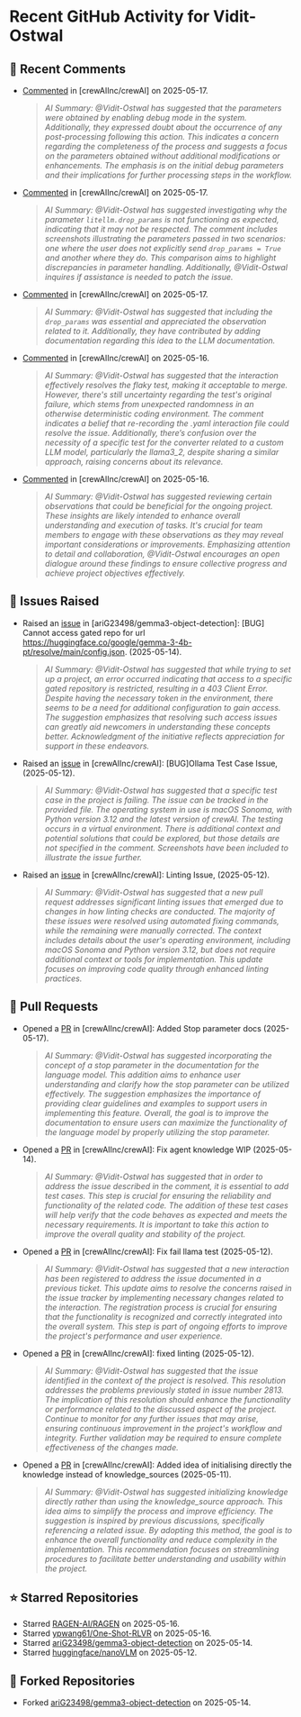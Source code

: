 # Recent GitHub Activity for Vidit-Ostwal

## 💬 Recent Comments
- [Commented](https://github.com/crewAIInc/crewAI/issues/2843#issuecomment-2888313272) in [crewAIInc/crewAI] on 2025-05-17.
  > *AI Summary: @Vidit-Ostwal has suggested that the parameters were obtained by enabling debug mode in the system. Additionally, they expressed doubt about the occurrence of any post-processing following this action. This indicates a concern regarding the completeness of the process and suggests a focus on the parameters obtained without additional modifications or enhancements. The emphasis is on the initial debug parameters and their implications for further processing steps in the workflow.*
- [Commented](https://github.com/crewAIInc/crewAI/issues/2843#issuecomment-2888310519) in [crewAIInc/crewAI] on 2025-05-17.
  > *AI Summary: @Vidit-Ostwal has suggested investigating why the parameter `litellm.drop_params` is not functioning as expected, indicating that it may not be respected. The comment includes screenshots illustrating the parameters passed in two scenarios: one where the user does not explicitly send `drop_params = True` and another where they do. This comparison aims to highlight discrepancies in parameter handling. Additionally, @Vidit-Ostwal inquires if assistance is needed to patch the issue.*
- [Commented](https://github.com/crewAIInc/crewAI/issues/2843#issuecomment-2888180262) in [crewAIInc/crewAI] on 2025-05-17.
  > *AI Summary: @Vidit-Ostwal has suggested that including the `drop_params` was essential and appreciated the observation related to it. Additionally, they have contributed by adding documentation regarding this idea to the LLM documentation.*
- [Commented](https://github.com/crewAIInc/crewAI/pull/2819#issuecomment-2887520661) in [crewAIInc/crewAI] on 2025-05-16.
  > *AI Summary: @Vidit-Ostwal has suggested that the interaction effectively resolves the flaky test, making it acceptable to merge. However, there's still uncertainty regarding the test's original failure, which stems from unexpected randomness in an otherwise deterministic coding environment. The comment indicates a belief that re-recording the .yaml interaction file could resolve the issue. Additionally, there’s confusion over the necessity of a specific test for the converter related to a custom LLM model, particularly the llama3_2, despite sharing a similar approach, raising concerns about its relevance.*
- [Commented](https://github.com/crewAIInc/crewAI/issues/2817#issuecomment-2887436783) in [crewAIInc/crewAI] on 2025-05-16.
  > *AI Summary: @Vidit-Ostwal has suggested reviewing certain observations that could be beneficial for the ongoing project. These insights are likely intended to enhance overall understanding and execution of tasks. It's crucial for team members to engage with these observations as they may reveal important considerations or improvements. Emphasizing attention to detail and collaboration, @Vidit-Ostwal encourages an open dialogue around these findings to ensure collective progress and achieve project objectives effectively.*

## 🐛 Issues Raised
- Raised an [issue](https://github.com/ariG23498/gemma3-object-detection/issues/5) in [ariG23498/gemma3-object-detection]: [BUG] Cannot access gated repo for url https://huggingface.co/google/gemma-3-4b-pt/resolve/main/config.json. (2025-05-14).
  > *AI Summary: @Vidit-Ostwal has suggested that while trying to set up a project, an error occurred indicating that access to a specific gated repository is restricted, resulting in a 403 Client Error. Despite having the necessary token in the environment, there seems to be a need for additional configuration to gain access. The suggestion emphasizes that resolving such access issues can greatly aid newcomers in understanding these concepts better. Acknowledgment of the initiative reflects appreciation for support in these endeavors.*
- Raised an [issue](https://github.com/crewAIInc/crewAI/issues/2817) in [crewAIInc/crewAI]: [BUG]Ollama Test Case Issue, (2025-05-12).
  > *AI Summary: @Vidit-Ostwal has suggested that a specific test case in the project is failing. The issue can be tracked in the provided file. The operating system in use is macOS Sonoma, with Python version 3.12 and the latest version of crewAI. The testing occurs in a virtual environment. There is additional context and potential solutions that could be explored, but those details are not specified in the comment. Screenshots have been included to illustrate the issue further.*
- Raised an [issue](https://github.com/crewAIInc/crewAI/issues/2813) in [crewAIInc/crewAI]: Linting Issue, (2025-05-12).
  > *AI Summary: @Vidit-Ostwal has suggested that a new pull request addresses significant linting issues that emerged due to changes in how linting checks are conducted. The majority of these issues were resolved using automated fixing commands, while the remaining were manually corrected. The context includes details about the user's operating environment, including macOS Sonoma and Python version 3.12, but does not require additional context or tools for implementation. This update focuses on improving code quality through enhanced linting practices.*

## 🚀 Pull Requests
- Opened a [PR](https://github.com/crewAIInc/crewAI/pull/2854) in [crewAIInc/crewAI]: Added Stop parameter docs (2025-05-17).
  > *AI Summary: @Vidit-Ostwal has suggested incorporating the concept of a stop parameter in the documentation for the language model. This addition aims to enhance user understanding and clarify how the stop parameter can be utilized effectively. The suggestion emphasizes the importance of providing clear guidelines and examples to support users in implementing this feature. Overall, the goal is to improve the documentation to ensure users can maximize the functionality of the language model by properly utilizing the stop parameter.*
- Opened a [PR](https://github.com/crewAIInc/crewAI/pull/2831) in [crewAIInc/crewAI]: Fix agent knowledge WIP (2025-05-14).
  > *AI Summary: @Vidit-Ostwal has suggested that in order to address the issue described in the comment, it is essential to add test cases. This step is crucial for ensuring the reliability and functionality of the related code. The addition of these test cases will help verify that the code behaves as expected and meets the necessary requirements. It is important to take this action to improve the overall quality and stability of the project.*
- Opened a [PR](https://github.com/crewAIInc/crewAI/pull/2819) in [crewAIInc/crewAI]: Fix fail llama test (2025-05-12).
  > *AI Summary: @Vidit-Ostwal has suggested that a new interaction has been registered to address the issue documented in a previous ticket. This update aims to resolve the concerns raised in the issue tracker by implementing necessary changes related to the interaction. The registration process is crucial for ensuring that the functionality is recognized and correctly integrated into the overall system. This step is part of ongoing efforts to improve the project's performance and user experience.*
- Opened a [PR](https://github.com/crewAIInc/crewAI/pull/2814) in [crewAIInc/crewAI]: fixed linting (2025-05-12).
  > *AI Summary: @Vidit-Ostwal has suggested that the issue identified in the context of the project is resolved. This resolution addresses the problems previously stated in issue number 2813. The implication of this resolution should enhance the functionality or performance related to the discussed aspect of the project. Continue to monitor for any further issues that may arise, ensuring continuous improvement in the project's workflow and integrity. Further validation may be required to ensure complete effectiveness of the changes made.*
- Opened a [PR](https://github.com/crewAIInc/crewAI/pull/2810) in [crewAIInc/crewAI]: Added idea of initialising directly the knowledge instead of knowledge_sources (2025-05-11).
  > *AI Summary: @Vidit-Ostwal has suggested initializing knowledge directly rather than using the knowledge_source approach. This idea aims to simplify the process and improve efficiency. The suggestion is inspired by previous discussions, specifically referencing a related issue. By adopting this method, the goal is to enhance the overall functionality and reduce complexity in the implementation. This recommendation focuses on streamlining procedures to facilitate better understanding and usability within the project.*

## ⭐ Starred Repositories
- Starred [RAGEN-AI/RAGEN](https://github.com/RAGEN-AI/RAGEN) on 2025-05-16.
- Starred [ypwang61/One-Shot-RLVR](https://github.com/ypwang61/One-Shot-RLVR) on 2025-05-16.
- Starred [ariG23498/gemma3-object-detection](https://github.com/ariG23498/gemma3-object-detection) on 2025-05-14.
- Starred [huggingface/nanoVLM](https://github.com/huggingface/nanoVLM) on 2025-05-12.

## 🍴 Forked Repositories
- Forked [ariG23498/gemma3-object-detection](https://github.com/Vidit-Ostwal/gemma3-object-detection) on 2025-05-14.
